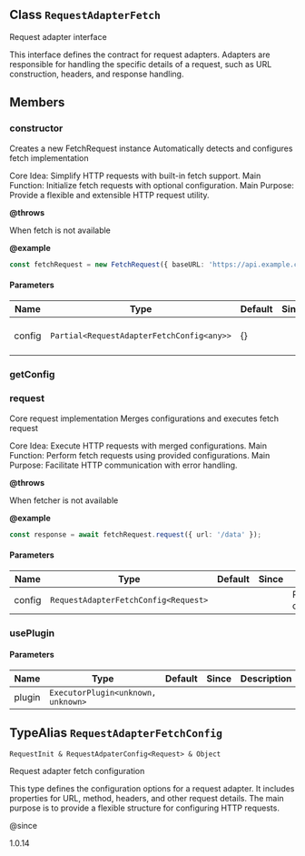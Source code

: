 ## Class `RequestAdapterFetch`
Request adapter interface

This interface defines the contract for request adapters.
Adapters are responsible for handling the specific details of a request,
such as URL construction, headers, and response handling.


## Members

### constructor
Creates a new FetchRequest instance
Automatically detects and configures fetch implementation

Core Idea: Simplify HTTP requests with built-in fetch support.
Main Function: Initialize fetch requests with optional configuration.
Main Purpose: Provide a flexible and extensible HTTP request utility.

**@throws** 

When fetch is not available

**@example** 

```typescript
const fetchRequest = new FetchRequest({ baseURL: 'https://api.example.com' });
```


#### Parameters
| Name | Type | Default | Since | Description |
|------|------|---------|-------|------------|
|  config  | `Partial<RequestAdapterFetchConfig<any>>` | {} |  | Request configuration options |


### getConfig




### request
Core request implementation
Merges configurations and executes fetch request

Core Idea: Execute HTTP requests with merged configurations.
Main Function: Perform fetch requests using provided configurations.
Main Purpose: Facilitate HTTP communication with error handling.

**@throws** 

When fetcher is not available

**@example** 

```typescript
const response = await fetchRequest.request({ url: '/data' });
```


#### Parameters
| Name | Type | Default | Since | Description |
|------|------|---------|-------|------------|
|  config  | `RequestAdapterFetchConfig<Request>` |  |  | Request configuration |


### usePlugin


#### Parameters
| Name | Type | Default | Since | Description |
|------|------|---------|-------|------------|
|  plugin  | `ExecutorPlugin<unknown, unknown>` |  |  |  |


## TypeAlias `RequestAdapterFetchConfig`

`RequestInit & RequestAdpaterConfig<Request> & Object`

Request adapter fetch configuration

This type defines the configuration options for a request adapter.
It includes properties for URL, method, headers, and other request details.
The main purpose is to provide a flexible structure for configuring HTTP requests.

@since 

1.0.14


